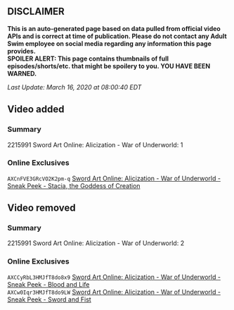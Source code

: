 ## DISCLAIMER
**This is an auto-generated page based on data pulled from official video APIs and is correct at time of publication. Please do not contact any Adult Swim employee on social media regarding any information this page provides.**  
**SPOILER ALERT: This page contains thumbnails of full episodes/shorts/etc. that might be spoilery to you. YOU HAVE BEEN WARNED.**  

_Last Update: March 16, 2020 at 08:00:40 EDT_
## Video added
### Summary
2215991 Sword Art Online: Alicization - War of Underworld: 1  
### Online Exclusives
`AXCnFVE3GRcVO2K2pm-q` [Sword Art Online: Alicization - War of Underworld - Sneak Peek - Stacia, the Goddess of Creation](https://www.adultswim.com/videos/sword-art-online-alicization-war-of-underworld/sneak-peek-stacia-the-goddess-of-creation)  
## Video removed
### Summary
2215991 Sword Art Online: Alicization - War of Underworld: 2  
### Online Exclusives
`AXCCyRbL3HMJfT8do8x9` [Sword Art Online: Alicization - War of Underworld - Sneak Peek - Blood and Life](https://www.adultswim.com/videos/sword-art-online-alicization-war-of-underworld/sneak-peek-blood-and-life)  
`AXCw0Iqr3HMJfT8do9LW` [Sword Art Online: Alicization - War of Underworld - Sneak Peek - Sword and Fist](https://www.adultswim.com/videos/sword-art-online-alicization-war-of-underworld/sneak-peek-sword-and-fist)  
